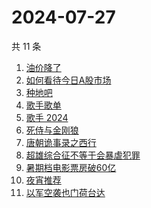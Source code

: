 # 2024-07-27

共 11 条

<!-- BEGIN -->
<!-- 最后更新时间 Sat Jul 27 2024 12:09:58 GMT+0800 (China Standard Time) -->

1. [油价降了](https://www.zhihu.com/search?q=%E6%B2%B9%E4%BB%B7%E9%99%8D%E4%BA%86)
1. [如何看待今日A股市场](https://www.zhihu.com/search?q=%E5%A6%82%E4%BD%95%E7%9C%8B%E5%BE%85%E4%BB%8A%E6%97%A5A%E8%82%A1%E5%B8%82%E5%9C%BA)
1. [种地吧](https://www.zhihu.com/search?q=%E7%A7%8D%E5%9C%B0%E5%90%A7)
1. [歌手歌单](https://www.zhihu.com/search?q=%E6%AD%8C%E6%89%8B%E6%AD%8C%E5%8D%95)
1. [歌手 2024](https://www.zhihu.com/search?q=%E6%AD%8C%E6%89%8B%202024)
1. [死侍与金刚狼](https://www.zhihu.com/search?q=%E6%AD%BB%E4%BE%8D%E4%B8%8E%E9%87%91%E5%88%9A%E7%8B%BC)
1. [唐朝诡事录之西行](https://www.zhihu.com/search?q=%E5%94%90%E6%9C%9D%E8%AF%A1%E4%BA%8B%E5%BD%95%E4%B9%8B%E8%A5%BF%E8%A1%8C)
1. [超雄综合征不等于会暴虐犯罪](https://www.zhihu.com/search?q=%E8%B6%85%E9%9B%84%E7%BB%BC%E5%90%88%E5%BE%81%E4%B8%8D%E7%AD%89%E4%BA%8E%E4%BC%9A%E6%9A%B4%E8%99%90%E7%8A%AF%E7%BD%AA)
1. [暑期档电影票房破60亿](https://www.zhihu.com/search?q=%E6%9A%91%E6%9C%9F%E6%A1%A3%E7%94%B5%E5%BD%B1%E7%A5%A8%E6%88%BF%E7%A0%B460%E4%BA%BF)
1. [夜宵推荐](https://www.zhihu.com/search?q=%E5%A4%9C%E5%AE%B5%E6%8E%A8%E8%8D%90)
1. [以军空袭也门荷台达](https://www.zhihu.com/search?q=%E4%BB%A5%E5%86%9B%E7%A9%BA%E8%A2%AD%E4%B9%9F%E9%97%A8%E8%8D%B7%E5%8F%B0%E8%BE%BE)

<!-- END -->
